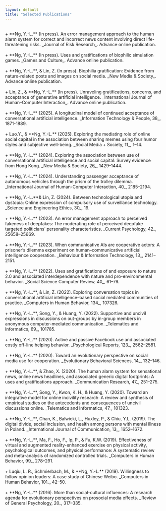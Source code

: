 ```yaml
---
layout: default
title: "Selected Publications"
---
```


<br /> 
+ **Ng, Y.-L.** (In press). An error management approach to the human alarm system for correct and incorrect news content involving direct life-threatening risks. _Journal of Risk Research_. Advance online publication. <https://doi.org/10.1080/13669877.2025.2512079> 
<br />
<br /> 
+ **Ng, Y.-L.** (In press). Uses and gratifications of biophilic simulation games. _Games and Culture_. Advance online publication. <https://doi.org/10.1177/15554120241249518> 
<br />
<br /> 
+ **Ng, Y.-L.**, & Lin, Z. (In press). Biophilia gratification: Evidence from nature-related posts and images on social media. _New Media & Society_. Advance online publication. <https://doi.org/10.1177/14614448241303776><br /> 
<br /> 
+ Lin, Z., & **Ng, Y.-L.** (In press). Unraveling gratifications, concerns, and acceptance of generative artificial intelligence. _International Journal of Human–Computer Interaction_. Advance online publication. <https://doi.org/10.1080/10447318.2024.2436749><br />
<br /> 
+ **Ng, Y.-L.** (2025). A longitudinal model of continued acceptance of conversational artificial intelligence. _Information Technology & People, 38_, 1871-1889. <https://doi.org/10.1108/ITP-06-2023-0577><br />
<br /> 
+ Luo.Y., & **Ng, Y.-L.** (2025). Exploring the mediating role of online social capital in the association between sharing memes using four humor styles and subjective well-being. _Social Media + Society, 11_, 1–14. <https://doi.org/10.1177/20563051251348922><br /> 
<br />
+ **Ng, Y.-L.** (2024). Exploring the association between use of conversational artificial intelligence and social capital: Survey evidence from Hong Kong. _New Media & Society, 26_, 1429–1444. <https://doi.org/10.1177/14614448221074047> <br /> 
<br /> 
+ **Ng, Y.-L.** (2024). Understanding passenger acceptance of autonomous vehicles through the prism of the trolley dilemma. _International Journal of Human-Computer Interaction, 40_, 2185–2194. <https://doi.org/10.1080/10447318.2022.2163347> <br /> 
<br /> 
+ **Ng, Y.-L.**& Lin, Z. (2024). Between technological utopia and dystopia: Online expression of compulsory use of surveillance technology. _Science and Engineering Ethics, 30_, 19. <https://doi.org/10.1007/s11948-024-00483-3> <br /> 
<br /> 
+ **Ng, Y.-L.** (2023). An error management approach to perceived fakeness of deepfakes: The moderating role of perceived deepfake targeted politicians’ personality characteristics. _Current Psychology, 42_, 25658–25669. <https://doi.org/10.1007/s12144-022-03621-x> <br /> 
<br /> 
+ **Ng, Y.-L.** (2023). When communicative AIs are cooperative actors: A prisoner’s dilemma experiment on human–communicative artificial intelligence cooperation. _Behaviour & Information Technology, 13_, 2141–2151. <https://doi.org/10.1080/0144929X.2022.2111273> <br /> 
<br /> 
+ **Ng, Y.-L.** (2022). Uses and gratifications of and exposure to nature 2.0 and associated interdependence with nature and pro-environmental behavior. _Social Science Computer Review, 40_, 61–76. <https://doi.org/10.1177/0894439320901490> <br /> 
<br /> 
+ **Ng, Y.-L.**, & Lin, Z. (2022). Exploring conversation topics in conversational artificial intelligence–based social mediated communities of practice. _Computers in Human Behavior, 134_, 107326. <https://doi.org/10.1016/j.chb.2022.107326> <br /> 
<br /> 
+ **Ng, Y.-L.**, Song, Y., & Huang, Y. (2022). Supportive and uncivil expressions in discussions on out-groups by in-group members in anonymous computer-mediated communication. _Telematics and Informatics, 69_, 101785. <https://doi.org/10.1016/j.tele.2022.101785> <br /> 
<br /> 
+ **Ng, Y.-L.** (2020). Active and passive Facebook use and associated costly off-line helping behavior. _Psychological Reports, 123_, 2562–2581. <https://doi.org/10.1177/0033294119860262> <br /> 
<br /> 
+ **Ng, Y.-L.** (2020). Toward an evolutionary perspective on social media use for cooperation. _Evolutionary Behavioral Sciences, 14_, 132–146. <http://dx.doi.org/10.1037/ebs0000172> <br /> 
<br /> 
+ **Ng, Y.-L.**, & Zhao, X. (2020). The human alarm system for sensational news, online news headlines, and associated generic digital footprints: A uses and gratifications approach. _Communication Research, 47_, 251–275. <https://doi.org/10.1177/0093650218793739> <br /> 
<br /> 
+ **Ng, Y.-L.**, Song, Y., Kwon, K. H., & Huang, Y. (2020). Toward an integrative model for online incivility research: A review and synthesis of empirical studies on the antecedents and consequences of uncivil discussions online. _Telematics and Informatics, 47_, 101323. <https://doi.org/10.1016/j.tele.2019.101323> <br /> 
<br /> 
+ **Ng, Y.-L.**, Chan, K., Balwicki, L., Huxley, P., & Chiu, Y.L. (2019). The digital divide, social inclusion, and health among persons with mental illness in Poland. _International Journal of Communication, 13_, 1652–1672. <https://ijoc.org/index.php/ijoc/article/view/10584> <br /> 
<br /> 
+ **Ng, Y.-L.**, Ma, F., Ho, F., Ip, P., & Fu, K.W. (2019). Effectiveness of virtual and augmented reality-enhanced exercise on physical activity, psychological outcomes, and physical performance: A systematic review and meta-analysis of randomized controlled trials. _Computers in Human Behavior, 99_, 278–291. <https://doi.org/10.1016/j.chb.2019.05.026> <br /> 
<br /> 
+ Luqiu, L. R., Schmierbach, M., & **Ng, Y.-L.** (2019). Willingness to follow opinion leaders: A case study of Chinese Weibo. _Computers in Human Behavior, 101_, 42–50. <https://doi.org/10.1016/j.chb.2019.07.005> <br /> 
<br /> 
+ **Ng, Y.-L.** (2016). More than social-cultural influences: A research agenda for evolutionary perspectives on prosocial media effects. _Review of General Psychology, 20_, 317–335. <https://doi.org/10.1037/gpr0000084> <br /> 
<br /> 

